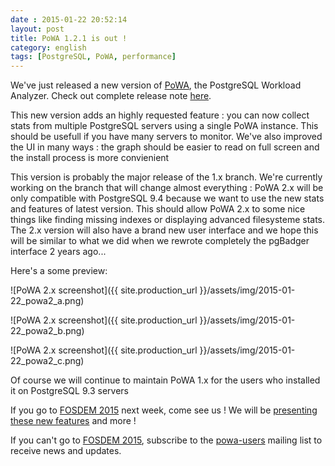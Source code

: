 ```yaml
---
date : 2015-01-22 20:52:14
layout: post
title: PoWA 1.2.1 is out !
category: english
tags: [PostgreSQL, PoWA, performance]
---
```


We've just released a new version of [PoWA](http://dalibo.github.io/powa/), the PostgreSQL Workload Analyzer. Check out complete release note [here](http://www.postgresql.org/about/news/1563/).


<!--MORE-->

This new version adds an highly requested feature : you can now collect stats from multiple PostgreSQL servers using a single PoWA instance. This should be usefull if you have many servers to monitor.
We've also improved the UI in many ways : the graph should be easier to read on full screen and the install process is more convienient

This version is probably the major release of the 1.x branch. We're currently working on the branch that will change almost everything :  PoWA 2.x will be only compatible with PostgreSQL 9.4 because we want to use the new stats and features of latest version. This should allow PoWA 2.x to some nice things like finding missing indexes or displaying advanced filesysteme stats. The 2.x version will also have a brand new user interface and we hope this will be similar to what we did when we rewrote completely the pgBadger interface 2 years ago...

Here's a some preview:

![PoWA 2.x screenshot]({{ site.production_url }}/assets/img/2015-01-22_powa2_a.png)

![PoWA 2.x screenshot]({{ site.production_url }}/assets/img/2015-01-22_powa2_b.png)

![PoWA 2.x screenshot]({{ site.production_url }}/assets/img/2015-01-22_powa2_c.png)


Of course we will continue to maintain PoWA 1.x for the users who installed it on PostgreSQL 9.3 servers

If you go to [FOSDEM 2015](https://fosdem.org/2015/) next week, come see us ! We will be [presenting these new features](http://blog.taadeem.net/english/2015/01/14/fosdem_2015/) and more !

If you can't go to [FOSDEM 2015](https://fosdem.org/2015/), subscribe to the [powa-users](https://groups.google.com/forum/?hl=fr#!forum/powa-users) mailing list to receive news and updates.


